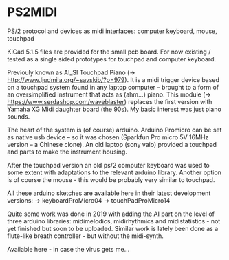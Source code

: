 # PS2MIDI

PS/2 protocol and devices as midi interfaces: computer keyboard, mouse, touchpad

KiCad 5.1.5 files are provided for the small pcb board. For now existing / tested as a single sided prototypes for touchpad and computer keyboard. 

Previouly known as AI_SI Touchpad Piano (-> http://www.ljudmila.org/~savskib/?p=979). It is a midi trigger device based on a touchpad system found in any laptop computer – brought to a form of an oversimplified instrument that acts as (ahm...) piano. This module (-> https://www.serdashop.com/waveblaster) replaces the first version with Yamaha XG Midi daughter board (the 90s). My basic interest was just piano sounds.

The heart of the system is (of course) arduino. Arduino Promicro can be set as native usb device – so it was chosen (Sparkfun Pro micro 5V 16MHz version – a Chinese clone). An old laptop (sony vaio) provided a touchpad and parts to make the instrument housing. 

After the touchpad version an old ps/2 computer keyboard was used to some extent with adaptations to the relevant arduino library. Another option is of course the mouse - this would be probably very similar to touchpad. 

All these arduino sketches are available here in their latest development versions:
-> keyboardProMicro04
-> touchPadProMicro14


Quite some work was done in 2019 with adding the AI part on the level of three arduino libraries: midimelodics, midirhythmics and midistatistics - not yet finished but soon to be uploaded. Similar work is lately been done as a flute-like breath controller - but without the midi-synth.

Available here - in case the virus gets me...
